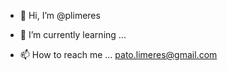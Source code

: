 - 👋 Hi, I’m @plimeres

- 🌱 I’m currently learning ...

- 📫 How to reach me ... pato.limeres@gmail.com

<!---
plimeres/plimeres is a ✨ special ✨ repository because its `README.md` (this file) appears on your GitHub profile.
You can click the Preview link to take a look at your changes.
--->
